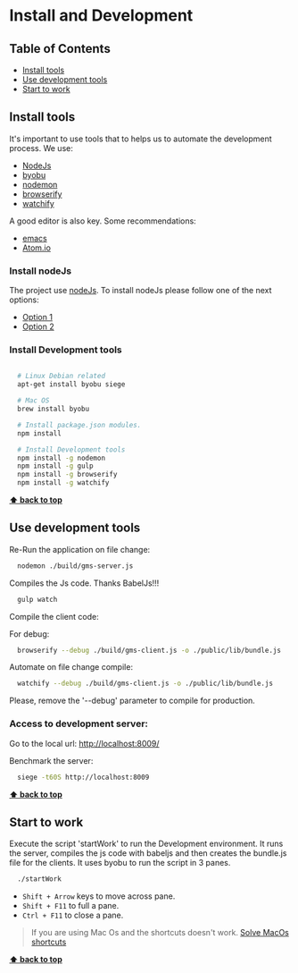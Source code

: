 # Install and Development

## Table of Contents

  + [Install tools](#install-tools)
  + [Use development tools](#use-development-tools)
  + [Start to work](#start-to-work)

## Install tools

  It's important to use tools that to helps us to automate the development process.
  We use:

  * [NodeJs](https://nodejs.org)
  * [byobu](http://byobu.co/)
  * [nodemon](http://nodemon.io/)
  * [browserify](http://browserify.org/)
  * [watchify](https://github.com/substack/watchify)

  A good editor is also key. Some recommendations:

  + [emacs](https://www.gnu.org/software/emacs/)
  + [Atom.io](https://atom.io/)

### Install nodeJs

  The project use [nodeJs](https://nodejs.org). To install nodeJs please follow one of the next options:

   * [Option 1](https://nodejs.org/en/download/package-manager/)
   * [Option 2](https://github.com/creationix/nvm)

### Install Development tools

  ```sh

    # Linux Debian related
    apt-get install byobu siege

    # Mac OS
    brew install byobu

    # Install package.json modules.
    npm install

    # Install Development tools
    npm install -g nodemon
    npm install -g gulp
    npm install -g browserify
    npm install -g watchify
  ```

**[⬆ back to top](#table-of-contents)**

## Use development tools

  Re-Run the application on file change:

  ```sh
    nodemon ./build/gms-server.js
  ```

  Compiles the Js code. Thanks BabelJs!!!

  ```sh
    gulp watch
  ```

  Compile the client code:

  For debug:
  ```sh
    browserify --debug ./build/gms-client.js -o ./public/lib/bundle.js
  ```
  Automate on file change compile:
  ```sh
    watchify --debug ./build/gms-client.js -o ./public/lib/bundle.js
  ```

  Please, remove the '--debug' parameter to compile for production.

### Access to development server:

  Go to the local url: [http://localhost:8009/](http://localhost:8009/)

  Benchmark the server:

  ```sh
    siege -t60S http://localhost:8009
  ```

**[⬆ back to top](#table-of-contents)**

## Start to work

  Execute the script 'startWork' to run the Development environment.
  It runs the server, compiles the js code with babeljs and then creates the bundle.js file for the clients.
  It uses byobu to run the script in 3 panes.

  ```sh
    ./startWork
  ```

   * ```Shift + Arrow``` keys to move across pane.
   * ```Shift + F11``` to full a pane.
   * ```Ctrl + F11``` to close a pane.

   > If you are using Mac Os and the shortcuts doesn't work.
   > [Solve MacOs shortcuts](http://stackoverflow.com/questions/26180096/os-x-byobu-vertical-split)

**[⬆ back to top](#table-of-contents)**
